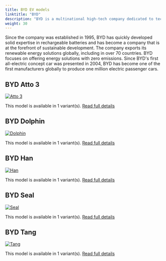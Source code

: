 ```yaml
---
title: BYD EV models
linktitle: "BYD"
description: "BYD is a multinational high-tech company dedicated to technological innovations for a better life. BYD operates in four industries, including automotive, electronics, new energy and rail. "
weight: 30
---
```

 Since the company was established in 1995, BYD has quickly developed solid expertise in rechargeable batteries and has become a company that is at the forefront of sustainable development. The company exports its renewable energy solutions globally, including in over 70 countries. BYD focuses on offering energy solutions with zero emissions. Since BYD's first all-electric concept car was presented in 2004, BYD has become one of the first manufacturers globally to produce one million electric passenger cars.


## BYD Atto 3

<a href="atto_3"><img src="https://media.evkx.net/multimedia/models/byd/atto_3/atto_3/main_1_st.jpg" class="img-fluid" alt="Atto 3" ></a>

This model is available in 1 variant(s). 
[Read full details](atto_3/)

## BYD Dolphin

<a href="dolphin"><img src="https://media.evkx.net/multimedia/models/byd/dolphin/dolphin_60.4kwh/main_1_st.jpg" class="img-fluid" alt="Dolphin" ></a>

This model is available in 1 variant(s). 
[Read full details](dolphin/)

## BYD Han

<a href="han"><img src="https://media.evkx.net/multimedia/models/byd/han/han/main_1_st.jpg" class="img-fluid" alt="Han" ></a>

This model is available in 1 variant(s). 
[Read full details](han/)

## BYD Seal

<a href="seal"><img src="https://media.evkx.net/multimedia/models/byd/seal/seal_awd/main_1_st.jpg" class="img-fluid" alt="Seal" ></a>

This model is available in 1 variant(s). 
[Read full details](seal/)

## BYD Tang

<a href="tang"><img src="https://media.evkx.net/multimedia/models/byd/tang/tang_ev600/main_1_st.jpg" class="img-fluid" alt="Tang" ></a>

This model is available in 1 variant(s). 
[Read full details](tang/)
